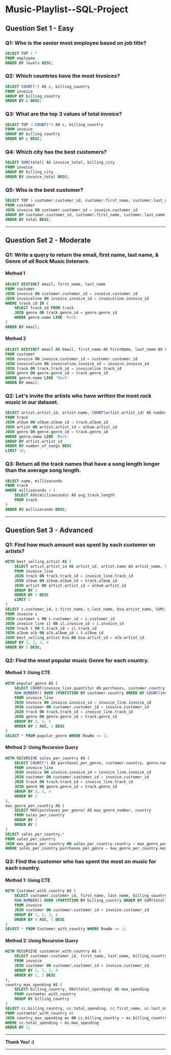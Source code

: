 # Music-Playlist--SQL-Project

## **Question Set 1 - Easy**

### **Q1: Who is the senior most employee based on job title?**

```sql
SELECT TOP 1 * 
FROM employee
ORDER BY levels DESC;
```

### **Q2: Which countries have the most Invoices?**

```sql
SELECT COUNT(*) AS c, billing_country
FROM invoice
GROUP BY billing_country
ORDER BY c DESC;
```

### **Q3: What are the top 3 values of total invoice?**

```sql
SELECT TOP 3 COUNT(*) AS c, billing_country
FROM invoice
GROUP BY billing_country
ORDER BY c DESC;
```

### **Q4: Which city has the best customers?**

```sql
SELECT SUM(total) AS invoice_total, billing_city
FROM invoice
GROUP BY billing_city
ORDER BY invoice_total DESC;
```

### **Q5: Who is the best customer?**

```sql
SELECT TOP 1 customer.customer_id, customer.first_name, customer.last_name, SUM(invoice.total) AS total
FROM customer
JOIN invoice ON customer.customer_id = invoice.customer_id
GROUP BY customer.customer_id, customer.first_name, customer.last_name
ORDER BY total DESC;
```

---

## **Question Set 2 - Moderate**

### **Q1: Write a query to return the email, first name, last name, & Genre of all Rock Music listeners.**

#### **Method 1**

```sql
SELECT DISTINCT email, first_name, last_name
FROM customer
JOIN invoice ON customer.customer_id = invoice.customer_id
JOIN invoiceline ON invoice.invoice_id = invoiceline.invoice_id
WHERE track_id IN (
    SELECT track_id FROM track
    JOIN genre ON track.genre_id = genre.genre_id
    WHERE genre.name LIKE 'Rock'
)
ORDER BY email;
```

#### **Method 2**

```sql
SELECT DISTINCT email AS Email, first_name AS FirstName, last_name AS LastName, genre.name AS Name
FROM customer
JOIN invoice ON invoice.customer_id = customer.customer_id
JOIN invoiceline ON invoiceline.invoice_id = invoice.invoice_id
JOIN track ON track.track_id = invoiceline.track_id
JOIN genre ON genre.genre_id = track.genre_id
WHERE genre.name LIKE 'Rock'
ORDER BY email;
```

### **Q2: Let's invite the artists who have written the most rock music in our dataset.**

```sql
SELECT artist.artist_id, artist.name, COUNT(artist.artist_id) AS number_of_songs
FROM track
JOIN album ON album.album_id = track.album_id
JOIN artist ON artist.artist_id = album.artist_id
JOIN genre ON genre.genre_id = track.genre_id
WHERE genre.name LIKE 'Rock'
GROUP BY artist.artist_id
ORDER BY number_of_songs DESC
LIMIT 10;
```

### **Q3: Return all the track names that have a song length longer than the average song length.**

```sql
SELECT name, milliseconds
FROM track
WHERE milliseconds > (
    SELECT AVG(milliseconds) AS avg_track_length
    FROM track
)
ORDER BY milliseconds DESC;
```

---

## **Question Set 3 - Advanced**

### **Q1: Find how much amount was spent by each customer on artists?**

```sql
WITH best_selling_artist AS (
    SELECT artist.artist_id AS artist_id, artist.name AS artist_name, SUM(invoice_line.unit_price * invoice_line.quantity) AS total_sales
    FROM invoice_line
    JOIN track ON track.track_id = invoice_line.track_id
    JOIN album ON album.album_id = track.album_id
    JOIN artist ON artist.artist_id = album.artist_id
    GROUP BY 1
    ORDER BY 3 DESC
    LIMIT 1
)
SELECT c.customer_id, c.first_name, c.last_name, bsa.artist_name, SUM(il.unit_price * il.quantity) AS amount_spent
FROM invoice i
JOIN customer c ON c.customer_id = i.customer_id
JOIN invoice_line il ON il.invoice_id = i.invoice_id
JOIN track t ON t.track_id = il.track_id
JOIN album alb ON alb.album_id = t.album_id
JOIN best_selling_artist bsa ON bsa.artist_id = alb.artist_id
GROUP BY 1, 2, 3, 4
ORDER BY 5 DESC;
```

### **Q2: Find the most popular music Genre for each country.**

#### **Method 1: Using CTE**

```sql
WITH popular_genre AS (
    SELECT COUNT(invoice_line.quantity) AS purchases, customer.country, genre.name, genre.genre_id, 
    ROW_NUMBER() OVER (PARTITION BY customer.country ORDER BY COUNT(invoice_line.quantity) DESC) AS RowNo 
    FROM invoice_line
    JOIN invoice ON invoice.invoice_id = invoice_line.invoice_id
    JOIN customer ON customer.customer_id = invoice.customer_id
    JOIN track ON track.track_id = invoice_line.track_id
    JOIN genre ON genre.genre_id = track.genre_id
    GROUP BY 2, 3, 4
    ORDER BY 2 ASC, 1 DESC
)
SELECT * FROM popular_genre WHERE RowNo <= 1;
```

#### **Method 2: Using Recursive Query**

```sql
WITH RECURSIVE sales_per_country AS (
    SELECT COUNT(*) AS purchases_per_genre, customer.country, genre.name, genre.genre_id
    FROM invoice_line
    JOIN invoice ON invoice.invoice_id = invoice_line.invoice_id
    JOIN customer ON customer.customer_id = invoice.customer_id
    JOIN track ON track.track_id = invoice_line.track_id
    JOIN genre ON genre.genre_id = track.genre_id
    GROUP BY 2, 3, 4
    ORDER BY 2
),
max_genre_per_country AS (
    SELECT MAX(purchases_per_genre) AS max_genre_number, country
    FROM sales_per_country
    GROUP BY 2
    ORDER BY 2
)
SELECT sales_per_country.* 
FROM sales_per_country
JOIN max_genre_per_country ON sales_per_country.country = max_genre_per_country.country
WHERE sales_per_country.purchases_per_genre = max_genre_per_country.max_genre_number;
```

### **Q3: Find the customer who has spent the most on music for each country.**

#### **Method 1: Using CTE**

```sql
WITH Customer_with_country AS (
    SELECT customer.customer_id, first_name, last_name, billing_country, SUM(total) AS total_spending,
    ROW_NUMBER() OVER (PARTITION BY billing_country ORDER BY SUM(total) DESC) AS RowNo 
    FROM invoice
    JOIN customer ON customer.customer_id = invoice.customer_id
    GROUP BY 1, 2, 3, 4
    ORDER BY 4 ASC, 5 DESC
)
SELECT * FROM Customer_with_country WHERE RowNo <= 1;
```

#### **Method 2: Using Recursive Query**

```sql
WITH RECURSIVE customter_with_country AS (
    SELECT customer.customer_id, first_name, last_name, billing_country, SUM(total) AS total_spending
    FROM invoice
    JOIN customer ON customer.customer_id = invoice.customer_id
    GROUP BY 1, 2, 3, 4
    ORDER BY 2, 3 DESC
),
country_max_spending AS (
    SELECT billing_country, MAX(total_spending) AS max_spending
    FROM customter_with_country
    GROUP BY billing_country
)
SELECT cc.billing_country, cc.total_spending, cc.first_name, cc.last_name, cc.customer_id
FROM customter_with_country cc
JOIN country_max_spending ms ON cc.billing_country = ms.billing_country
WHERE cc.total_spending = ms.max_spending
ORDER BY 1;
```

---

**Thank You! :)**

---
